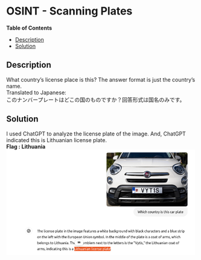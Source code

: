 <h1> OSINT - Scanning Plates </h1>

**Table of Contents**
- [Description](#description)
- [Solution](#solution)

## Description
What country’s license place is this? The answer format is just the country’s name.<br>
Translated to Japanese:<br>
このナンバープレートはどこの国のものですか？回答形式は国名のみです。

## Solution
I used ChatGPT to analyze the license plate of the image. And, ChatGPT indicated this is Lithuanian license plate.<br>
**Flag : Lithuania**
<br>
<img src="img/image.png" alt="Solution" width="500" height="auto">
